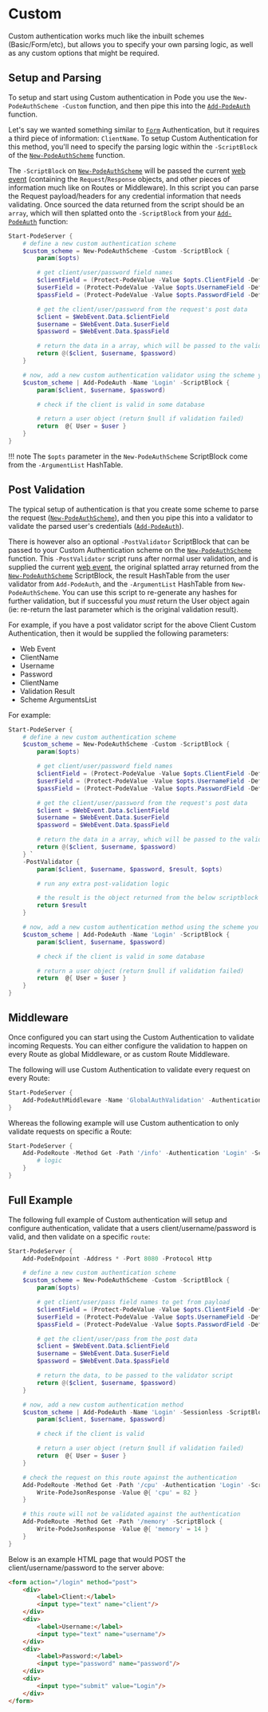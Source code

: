 # Custom

Custom authentication works much like the inbuilt schemes (Basic/Form/etc), but allows you to specify your own parsing logic, as well as any custom options that might be required.

## Setup and Parsing

To setup and start using Custom authentication in Pode you use the `New-PodeAuthScheme -Custom` function, and then pipe this into the [`Add-PodeAuth`](../../../../Functions/Authentication/Add-PodeAuth) function.

Let's say we wanted something similar to [`Form`](../Form) Authentication, but it requires a third piece of information: `ClientName`. To setup Custom Authentication for this method, you'll need to specify the parsing logic within the `-ScriptBlock` of the [`New-PodeAuthScheme`](../../../../Functions/Authentication/New-PodeAuthScheme) function.

The `-ScriptBlock` on [`New-PodeAuthScheme`](../../../../Functions/Authentication/New-PodeAuthScheme) will be passed the current [web event](../../../WebEvent) (containing the `Request`/`Response` objects, and other pieces of information much like on Routes or Middleware). In this script you can parse the Request payload/headers for any credential information that needs validating. Once sourced the data returned from the script should be an `array`, which will then splatted onto the `-ScriptBlock` from your [`Add-PodeAuth`](../../../../Functions/Authentication/Add-PodeAuth) function:

```powershell
Start-PodeServer {
    # define a new custom authentication scheme
    $custom_scheme = New-PodeAuthScheme -Custom -ScriptBlock {
        param($opts)

        # get client/user/password field names
        $clientField = (Protect-PodeValue -Value $opts.ClientField -Default 'client')
        $userField = (Protect-PodeValue -Value $opts.UsernameField -Default 'username')
        $passField = (Protect-PodeValue -Value $opts.PasswordField -Default 'password')

        # get the client/user/password from the request's post data
        $client = $WebEvent.Data.$clientField
        $username = $WebEvent.Data.$userField
        $password = $WebEvent.Data.$passField

        # return the data in a array, which will be passed to the validator script
        return @($client, $username, $password)
    }

    # now, add a new custom authentication validator using the scheme you created above
    $custom_scheme | Add-PodeAuth -Name 'Login' -ScriptBlock {
        param($client, $username, $password)

        # check if the client is valid in some database

        # return a user object (return $null if validation failed)
        return  @{ User = $user }
    }
}
```

!!! note
    The `$opts` parameter in the `New-PodeAuthScheme` ScriptBlock come from the `-ArgumentList` HashTable.

## Post Validation

The typical setup of authentication is that you create some scheme to parse the request ([`New-PodeAuthScheme`](../../../../Functions/Authentication/New-PodeAuthScheme)), and then you pipe this into a validator to validate the parsed user's credentials ([`Add-PodeAuth`](../../../../Functions/Authentication/Add-PodeAuth)).

There is however also an optional `-PostValidator` ScriptBlock that can be passed to your Custom Authentication scheme on the [`New-PodeAuthScheme`](../../../../Functions/Authentication/New-PodeAuthScheme) function. This `-PostValidator` script runs after normal user validation, and is supplied the current [web event](../../../WebEvent), the original splatted array returned from the [`New-PodeAuthScheme`](../../../../Functions/Authentication/New-PodeAuthScheme) ScriptBlock, the result HashTable from the user validator from `Add-PodeAuth`, and the `-ArgumentList` HashTable from `New-PodeAuthScheme`. You can use this script to re-generate any hashes for further validation, but if successful you *must* return the User object again (ie: re-return the last parameter which is the original validation result).

For example, if you have a post validator script for the above Client Custom Authentication, then it would be supplied the following parameters:

* Web Event
* ClientName
* Username
* Password
* ClientName
* Validation Result
* Scheme ArgumentsList

For example:

```powershell
Start-PodeServer {
    # define a new custom authentication scheme
    $custom_scheme = New-PodeAuthScheme -Custom -ScriptBlock {
        param($opts)

        # get client/user/password field names
        $clientField = (Protect-PodeValue -Value $opts.ClientField -Default 'client')
        $userField = (Protect-PodeValue -Value $opts.UsernameField -Default 'username')
        $passField = (Protect-PodeValue -Value $opts.PasswordField -Default 'password')

        # get the client/user/password from the request's post data
        $client = $WebEvent.Data.$clientField
        $username = $WebEvent.Data.$userField
        $password = $WebEvent.Data.$passField

        # return the data in a array, which will be passed to the validator script
        return @($client, $username, $password)
    } `
    -PostValidator {
        param($client, $username, $password, $result, $opts)

        # run any extra post-validation logic

        # the result is the object returned from the below scriptblock
        return $result
    }

    # now, add a new custom authentication method using the scheme you created above
    $custom_scheme | Add-PodeAuth -Name 'Login' -ScriptBlock {
        param($client, $username, $password)

        # check if the client is valid in some database

        # return a user object (return $null if validation failed)
        return  @{ User = $user }
    }
}
```

## Middleware

Once configured you can start using the Custom Authentication to validate incoming Requests. You can either configure the validation to happen on every Route as global Middleware, or as custom Route Middleware.

The following will use Custom Authentication to validate every request on every Route:

```powershell
Start-PodeServer {
    Add-PodeAuthMiddleware -Name 'GlobalAuthValidation' -Authentication 'Login'
}
```

Whereas the following example will use Custom authentication to only validate requests on specific a Route:

```powershell
Start-PodeServer {
    Add-PodeRoute -Method Get -Path '/info' -Authentication 'Login' -ScriptBlock {
        # logic
    }
}
```

## Full Example

The following full example of Custom authentication will setup and configure authentication, validate that a users client/username/password is valid, and then validate on a specific `route`:

```powershell
Start-PodeServer {
    Add-PodeEndpoint -Address * -Port 8080 -Protocol Http

    # define a new custom authentication scheme
    $custom_scheme = New-PodeAuthScheme -Custom -ScriptBlock {
        param($opts)

        # get client/user/pass field names to get from payload
        $clientField = (Protect-PodeValue -Value $opts.ClientField -Default 'client')
        $userField = (Protect-PodeValue -Value $opts.UsernameField -Default 'username')
        $passField = (Protect-PodeValue -Value $opts.PasswordField -Default 'password')

        # get the client/user/pass from the post data
        $client = $WebEvent.Data.$clientField
        $username = $WebEvent.Data.$userField
        $password = $WebEvent.Data.$passField

        # return the data, to be passed to the validator script
        return @($client, $username, $password)
    }

    # now, add a new custom authentication method
    $custom_scheme | Add-PodeAuth -Name 'Login' -Sessionless -ScriptBlock {
        param($client, $username, $password)

        # check if the client is valid

        # return a user object (return $null if validation failed)
        return  @{ User = $user }
    }

    # check the request on this route against the authentication
    Add-PodeRoute -Method Get -Path '/cpu' -Authentication 'Login' -ScriptBlock {
        Write-PodeJsonResponse -Value @{ 'cpu' = 82 }
    }

    # this route will not be validated against the authentication
    Add-PodeRoute -Method Get -Path '/memory' -ScriptBlock {
        Write-PodeJsonResponse -Value @{ 'memory' = 14 }
    }
}
```

Below is an example HTML page that would POST the client/username/password to the server above:

```html
<form action="/login" method="post">
    <div>
        <label>Client:</label>
        <input type="text" name="client"/>
    </div>
    <div>
        <label>Username:</label>
        <input type="text" name="username"/>
    </div>
    <div>
        <label>Password:</label>
        <input type="password" name="password"/>
    </div>
    <div>
        <input type="submit" value="Login"/>
    </div>
</form>
```
